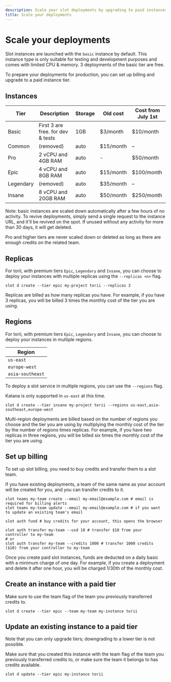 ```yaml
---
description: Scale your slot deployments by upgrading to paid instances.
title: Scale your deployments
---
```


# Scale your deployments

Slot instances are launched with the `basic` instance by default. This instance type is only suitable for testing and
development purposes and comes with limited CPU & memory. 3 deployments of the basic tier are free.

To prepare your deployments for production, you can set up billing and upgrade to a paid instance tier.

## Instances

| Tier      | Description                       | Storage | Old cost  | Cost from July 1st |
|-----------|-----------------------------------|---------|-----------|--------------------|
| Basic     | First 3 are free. for dev & tests | 1GB     | $3/month  | $10/month          |
| Common    | (removed)                         | auto    | $15/month | –                  |
| Pro       | 2 vCPU and 4GB RAM                | auto    | -         | $50/month          |
| Epic      | 4 vCPU and 8GB RAM                | auto    | $15/month | $100/month         |
| Legendary | (removed)                         | auto    | $35/month | –                  |
| Insane    | 8 vCPU and 20GB RAM               | auto    | $50/month | $250/month         |

Note: basic instances are scaled down automatically after a few hours of no activity. To revive deployments, simply send a single request to the instance URL, and it'll be revived on the spot. If unused without any activity for more than 30 days, it will get deleted.

Pro and higher tiers are never scaled down or deleted as long as there are enough credits on the related team.

## Replicas

For torii, with premium tiers `Epic`, `Legendary` and `Insane`, you can choose to deploy your instances with multiple replicas using the `--replicas <n>` flag.

```shell
slot d create --tier epic my-project torii --replicas 3
```

Replicas are billed as how many replicas you have. For example, if you have 3 replicas, you will be billed 3 times the monthly cost of the tier you are using.

## Regions

For torii, with premium tiers `Epic`, `Legendary` and `Insane`, you can choose to deploy your instances in multiple regions.

| Region            |
|-------------------|
| `us-east`         |
| `europe-west`     |
| `asia-southeast`  |

To deploy a slot service in multiple regions, you can use the `--regions` flag.

Katana is only supported in `us-east` at this time.

```shell
slot d create --tier insane my-project torii --regions us-east,asia-southeast,europe-west
```

Multi-region deployments are billed based on the number of regions you choose and the tier you are using by multiplying the monthly cost of the tier by the number of regions times replicas. For example, if you have two replicas in three regions, you will be billed six times the monthly cost of the tier you are using.

## Set up billing

To set up slot billing, you need to buy credits and transfer them to a slot team.

If you have existing deployments, a team of the same name as your account will be created for you, and you can transfer credits to it.

```shell
slot teams my-team create --email my-email@example.com # email is required for billing alerts
slot teams my-team update --email my-email@example.com # if you want to update an existing team's email

slot auth fund # buy credits for your account, this opens the browser

slot auth transfer my-team --usd 10 # transfer $10 from your controller to my-team
# or
slot auth transfer my-team --credits 1000 # transfer 1000 credits ($10) from your controller to my-team
```

Once you create paid slot instances, funds are deducted on a daily basic with a minimum charge of one day. For example, if you create a deployment and delete it after one hour, you will be charged 1/30th of the monthly cost.

## Create an instance with a paid tier

Make sure to use the team flag of the team you previously transferred credits to.

```shell
slot d create --tier epic --team my-team my-instance torii
```

## Update an existing instance to a paid tier

Note that you can only upgrade tiers; downgrading to a lower tier is not possible.

Make sure that you created this instance with the team flag of the team you previously transferred credits to, or make sure the team it belongs to has credits available.

```shell
slot d update --tier epic my-instance torii
```
